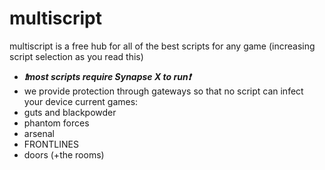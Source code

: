 # multiscript

multiscript is a free hub for all of the best scripts for any game (increasing script selection as you read this)
 * ***❗most scripts require Synapse X to run❗***
 * we provide protection through gateways so that no script can infect your device
 current games:
 * guts and blackpowder
 * phantom forces
 * arsenal
 * FRONTLINES
 * doors (+the rooms)
